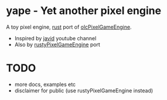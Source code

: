 # yape - Yet another pixel engine
A toy pixel engine, [rust](https://www.rust-lang.org/) port of [olcPixelGameEngine](https://github.com/OneLoneCoder/olcPixelGameEngine/).
* Inspired by [javid](https://www.youtube.com/channel/UC-yuWVUplUJZvieEligKBkA) youtube channel
* Also by [rustyPixelGameEngine](https://github.com/mattbettcher/rustyPixelGameEngine) port
# TODO 
* more docs, examples etc
* disclaimer for public (use rustyPixelGameEngine instead)